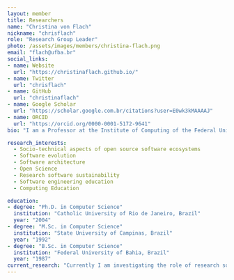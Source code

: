 ```yaml
---
layout: member
title: Researchers
name: "Christina von Flach"
nickname: "chrisflach"
role: "Research Group Leader"
photo: /assets/images/members/christina-flach.png
email: "flach@ufba.br"
social_links:
- name: Website
  url: "https://christinaflach.github.io/"
- name: Twitter
  url: "chrisflach"
- name: GitHub
  url: "christinaflach"
- name: Google Scholar
  url: "https://scholar.google.com.br/citations?user=E0wk3kMAAAAJ"
- name: ORCID
  url: "https://orcid.org/0000-0001-5172-9641"
bio: "I am a Professor at the Institute of Computing of the Federal University of Bahia since 1990. I hold a PhD degree in Computer Science from the Catholic University of Rio de Janeiro, Brazil (2004), supervised by Prof. Carlos Lucena. In 2019, I took a sabbatical leave at Catholic University of Rio de Janeiro, Brazil. In 2019, I took a sabbatical leave at Faculty of Computer Science, University of Namur, Belgium. Currently, I am on a sabbatical leave at Universidade de São Paulo (USP), Brazil."

research_interests:
  - Socio-technical aspects of open source software ecosystems
  - Software evolution
  - Software architecture
  - Open Science
  - Research software sustainability
  - Software engineering education
  - Computing Education

education:
- degree: "Ph.D. in Computer Science"
  institution: "Catholic University of Rio de Janeiro, Brazil"
  year: "2004"
- degree: "M.Sc. in Computer Science"
  institution: "State University of Campinas, Brazil"
  year: "1992"
- degree: "B.Sc. in Computer Science"
  institution: "Federal University of Bahia, Brazil"
  year: "1987"
current_research: "Currently I am investigating the role of research software and characteristics of its ecosystem in the context of the open scientific ecoystem."
---
```

